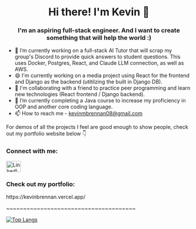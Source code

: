 <h1 align="center">Hi there! I'm Kevin 👋</h1>  
 
<h3 align="center">I'm an aspiring full-stack engineer. And I want to create something that will help the world :)</h3>
  
- 🌱 I’m currently working on a full-stack AI Tutor that will scrap my group's Discord to provide quick answers to student questions. This uses Docker, Postgres, React, and Claude LLM connection, as well as AWS.
- 😄 I'm currently working on a media project using React for the frontend and Django as the backend (utitilzing the built in Django DB).
- 👯 I'm collaborating with a friend to practice peer programming and learn new technologies (React frontend / Django backend).
- 🔭 I’m currently completing a Java course to increase my proficiency in OOP and another core coding language.
- 📫 How to reach me - kevinmbrennan08@gmail.com

For demos of all the projects I feel are good enough to show people, check out my portfolio website below 👇

<h3 align="left">Connect with me:</h3>
<p align="left"> 
<a href="https://www.linkedin.com/in/brennan-kevin/" target="blank"><img align="center" src="https://raw.githubusercontent.com/rahuldkjain/github-profile-readme-generator/master/src/images/icons/Social/linked-in-alt.svg" alt="LinkedIn Logo" height="30" width="40" /></a>
</p>  

<h3 align="left">Check out my portfolio:</h3>
https://kevinbrennan.vercel.app/
 
<p>~~~~~~~~~~~~~~~~~~~~~~~~~~~~~~~~~~~~~~</p>

[![Top Langs](https://github-readme-stats.vercel.app/api/top-langs/?username=kbrenn02&layout=donut)](https://github.com/kbrenn02/github-readme-stats)

<!--
**kbrenn02/kbrenn02** is a ✨ _special_ ✨ repository because its `README.md` (this file) appears on your GitHub profile.

Here are some ideas to get you started:

- 🔭 I’m currently working on ...
- 🌱 I’m currently learning ...
- 👯 I’m looking to collaborate on ...
- 🤔 I’m looking for help with ...
- 💬 Ask me about ...
- 📫 How to reach me: ...
- 😄 Pronouns: ...
- ⚡ Fun fact: ...
-->
